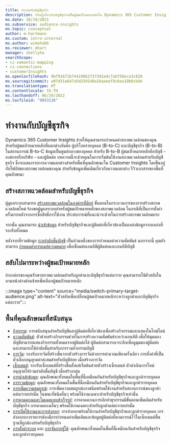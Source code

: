 ```yaml
---
title: ทำงานกับบัญชีธุรกิจ
description: เรียนรู้เกี่ยวกับบัญชีธุรกิจเป็นผู้ชมเป้าหมายหลักใน Dynamics 365 Customer Insights
ms.date: 10/19/2021
ms.subservice: audience-insights
ms.topic: conceptual
author: m-hartmann
ms.custom: intro-internal
ms.author: wimohabb
ms.reviewer: mhart
manager: shellyha
searchScope:
- ci-semantic-mapping
- ci-connections
- customerInsights
ms.openlocfilehash: 9bf91671b744198b2f37391edc7abf58eca3c820
ms.sourcegitcommit: a97d31a647a5d259140a1baaeef8c6ea10b8cbde
ms.translationtype: HT
ms.contentlocale: th-TH
ms.lasthandoff: 06/29/2022
ms.locfileid: "9053136"
---
```

# <a name="work-with-business-accounts"></a>ทำงานกับบัญชีธุรกิจ

Dynamics 365 Customer Insights ช่วยให้คุณสามารถกำหนดค่าสภาพแวดล้อมของคุณสำหรับผู้ชมเป้าหมายหลักที่แตกต่างกันคือ ผู้บริโภครายบุคคล (B-to-C) และบัญชีธุรกิจ (B-to-B) ในสถานการณ์ B-to-C ข้อมูลเป็นศูนย์กลางของบุคคล สำหรับ B-to-B ผู้ชมเป้าหมายหลักคือบัญชี - องค์กรหรือบริษัท - และผู้ติดต่อ บทความนี้จะช่วยคุณในการเริ่มต้นใช้งานสภาพแวดล้อมสำหรับบัญชีธุรกิจ ซึ่งจะแสดงรายการความแตกต่างสำหรับพื้นที่คุณลักษณะใน Customer Insights โดยขึ้นอยู่กับโฟกัสของสภาพแวดล้อมของคุณ สำหรับข้อมูลเพิ่มเติมเกี่ยวกับความแตกต่าง รีวิวเอกสารของพื้นที่คุณลักษณะ 

## <a name="create-an-environment-for-business-accounts"></a>สร้างสภาพแวดล้อมสําหรับบัญชีธุรกิจ

ผู้ดูแลระบบสามารถ [สร้างสภาพแวดล้อมในองค์กรที่มีอยู่](create-environment.md) ขั้นตอนในกระบวนการของการสร้างสภาพแวดล้อมใหม่ ร้องขอผู้ดูแลระบบสำหรับผู้ชมเป้าหมายหลักของสภาพแวดล้อม ในกรณีที่เป็นการตั้งค่าครั้งแรกหลังจากการซื้อสิทธิ์การใช้งาน ประสบการณ์ที่แนะนำจะช่วยในการสร้างสภาพแวดล้อมแรก

จากนั้น คุณสามารถ [นำเข้าข้อมูล](data-sources.md) สำหรับบัญชีธุรกิจและผู้ติดต่อที่เกี่ยวข้องเป็นแหล่งข้อมูลจากแหล่งที่รองรับทั้งหมด

หลังจากที่รวมข้อมูล [ระบุลำดับชั้นบัญชี](relationships.md#set-up-account-hierarchies) เป็นส่วนหนึ่งของการกำหนดค่าความสัมพันธ์ นอกจากนี้ คุณยังสามารถ [กำหนดค่าการแมปความหมาย](semantic-mappings.md) เพื่อเชื่อมต่อเอนทิตีผู้ติดต่อและเอนทิตีบัญชี 

## <a name="switch-between-primary-target-audience"></a>สลับไปมาระหว่างผู้ชมเป้าหมายหลัก

ถ้าองค์กรของคุณรักษาสภาพแวดล้อมสำหรับลูกค้าและบัญชีธุรกิจแต่ละราย คุณสามารถใช้ตัวสลับในบานหน้าต่างด้านซ้ายเพื่อเลือกผู้ชมเป้าหมายหลัก

:::image type="content" source="media/switch-primary-target-audience.png" alt-text="ตัวสลับเพื่อเปลี่ยนผู้ชมเป้าหมายหลักระหว่างลูกค้าและบัญชีธุรกิจแต่ละราย":::

## <a name="supported-feature-areas"></a>พื้นที่คุณลักษณะที่สนับสนุน

- [กิจกรรม](activities.md): การสนับสนุนสำหรับบัญชีและผู้ติดต่อที่เกี่ยวข้องเพื่อสร้างกิจกรรมและแสดงในไทม์ไลน์
- [ความสัมพันธ์](relationships.md): ตัวช่วยสร้างกิจกรรมช่วยในการสร้างความสัมพันธ์ระหว่างเอนทิตี เพื่อให้มุมมองบัญชีสามารถแสดงกิจกรรมทั้งหมดจากผู้ติดต่อได้ ผู้ติดต่อสามารถเจาะลึกเพื่อดูมุมมองผู้ติดต่อ และสามารถใช้ลำดับชั้นสำหรับการรวมกิจกรรมบัญชี
- [การวัด](measures.md): รองรับการวัดที่สร้างขึ้นจากตัวสร้างการวัดด้วยการคำนวณเพียงครั้งเดียว การตั้งค่าที่เป็นตัวเลือกอนุญาตค่าสะสมสำหรับบัญชีย่อย เมื่อสร้างการวัด
- [เซ็กเมนต์](segments.md): รองรับเซ็กเมนต์ที่สร้างขึ้นตั้งแต่เริ่มต้นด้วยตัวสร้างเซ็กเมนต์ ตัวดำเนินการใหม่อนุญาตให้รวมลำดับชั้นบัญชี เมื่อสร้างกลุ่ม
- [การนำเข้าข้อมูล](data-sources.md): คุณลักษณะทั้งหมดในพื้นที่นี้เหมือนกันสำหรับบัญชีธุรกิจและลูกค้ารายบุคคล
- [การรวมข้อมูล](data-unification.md): คุณลักษณะทั้งหมดในพื้นที่นี้เหมือนกันสำหรับบัญชีธุรกิจและลูกค้ารายบุคคล
- [การเพิ่มความสมบูรณ์](enrichment-hub.md): การเพิ่มความสมบูรณ์บางชนิดพร้อมใช้งานสำหรับสถานการณ์ของลูกค้าแต่ละรายเท่านั้น ในขณะที่ชนิดอื่นๆ พร้อมใช้งานเฉพาะสำหรับบัญชีธุรกิจเท่านั้น
- [การคาดคะเนและโมเดลแบบสำเร็จรูป](predictions-overview.md): การคาดคะเนการเลิกทำธุรกรรมมีขั้นตอนเพิ่มเติมสำหรับบัญชีธุรกิจ การคาดคะเนอื่นๆ พร้อมใช้งานเฉพาะสำหรับลูกค้าแต่ละรายเท่านั้น
- [การเปิดใช้งานและการส่งออก](export-destinations.md): การส่งออกพร้อมใช้งานสำหรับบัญชีธุรกิจและลูกค้ารายบุคคล การส่งออกบางรายการต้องมีการกำหนดค่าเพิ่มเติมและข้อมูลผู้ติดต่อที่คาดการณ์ไว้ในเซ็กเมนต์พื้นฐานที่ถูกต้องสำหรับบัญชีธุรกิจ
- [การตั้งค่าระบบ](system.md) และ [การจัดการผู้ใช้](permissions.md): คุณลักษณะทั้งหมดในพื้นที่นี้เหมือนกันสำหรับบัญชีธุรกิจและลูกค้ารายบุคคล

